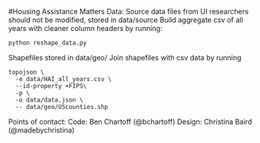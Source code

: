 #Housing Assistance Matters
Data:
Source data files from UI researchers should not be modified, stored in data/source
Build aggregate csv of all years with cleaner column headers by running:
```
python reshape_data.py
```

Shapefiles stored in data/geo/
Join shapefiles with csv data by running
```
topojson \
  -e data/HAI_all_years.csv \
  --id-property +FIPS\
  -p \
  -o data/data.json \
  -- data/geo/UScounties.shp
```

Points of contact:
Code: Ben Chartoff (@bchartoff)
Design: Christina Baird (@madebychristina)